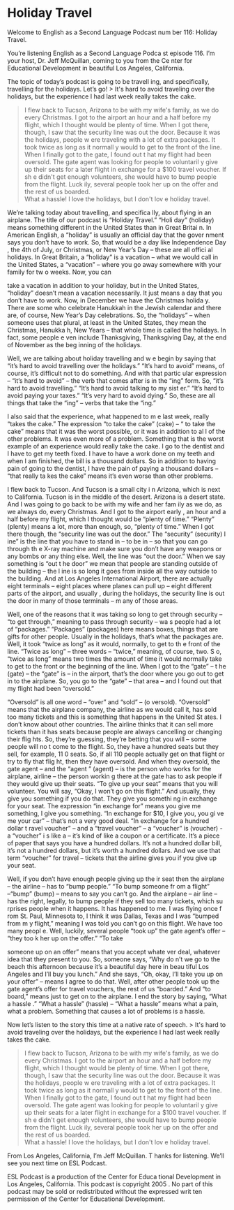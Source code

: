 # Holiday Travel

Welcome to English as a Second Language Podcast num ber 116: Holiday Travel. 

You’re listening English as a Second Language Podca st episode 116. I’m your host, Dr. Jeff McQuillan, coming to you from the Ce nter for Educational Development in beautiful Los Angeles, California. 

The topic of today’s podcast is going to be travell ing, and specifically, travelling for the holidays. Let’s go! > It's hard to avoid traveling over the holidays, but  the experience I had last week really takes the cake.  
> I flew back to Tucson, Arizona to be with my wife's  family, as we do every Christmas. I got to the airport an hour and a half before my flight, which I thought would be plenty of time. When I got there, though, I saw that the security line was out the door. Because it was the holidays, people w ere traveling with a lot of extra packages. It took twice as long as it normall y would to get to the front of the line. When I finally got to the gate, I found out t hat my flight had been oversold. The gate agent was looking for people to voluntaril y give up their seats for a later flight in exchange for a $100 travel voucher. If sh e didn't get enough volunteers, she would have to bump people from the flight. Luck ily, several people took her up on the offer and the rest of us boarded.  
> What a hassle! I love the holidays, but I don't lov e holiday travel.

We’re talking today about travelling, and specifica lly, about flying in an airplane. The title of our podcast is “Holiday Travel.” “Holi day” (holiday) means something different in the United States than in Great Britai n. In American English, a “holiday” is usually an official day that the gover nment says you don’t have to work. So, that would be a day like Independence Day , the 4th of July, or Christmas, or New Year’s Day – these are all offici al holidays. In Great Britain, a “holiday” is a vacation – what we would call in the  United States, a “vacation” – where you go away somewhere with your family for tw o weeks. Now, you can  

take a vacation in addition to your holiday, but in  the United States, “holiday” doesn’t mean a vacation necessarily. It just means a day that you don’t have to work. Now, in December we have the Christmas holida y. There are some who celebrate Hanukkah in the Jewish calendar and there  are, of course, New Year’s Day celebrations. So, the “holidays” – when someone  uses that plural, at least in the United States, they mean the Christmas, Hanukka h, New Years – that whole time is called the holidays. In fact, some people e ven include Thanksgiving, Thanksgiving Day, at the end of November as the beg inning of the holidays. 

Well, we are talking about holiday travelling and w e begin by saying that “it’s hard to avoid travelling over the holidays.” “It’s hard to avoid” means, of course, it’s difficult not to do something. And with that partic ular expression – “it’s hard to avoid” – the verb that comes after is in the “ing” form. So, “it’s hard to avoid travelling.” “It’s hard to avoid talking to my sist er.” “It’s hard to avoid paying your taxes.” “It’s very hard to avoid  dying.” So, these  are all things that take the “ing” – verbs that take the “ing.”  

I also said that the experience, what happened to m e last week, really “takes the cake.” The expression “to take the cake” (cake) – “ to take the cake” means that it was the worst possible, or it was in addition to al l of the other problems. It was even more of a problem. Something that is the worst  example of an experience would really take the cake. I go to the dentist and  I have to get my teeth fixed. I have to have a work done on my teeth and when I am finished, the bill is a thousand dollars. So in addition to having pain of going to the dentist, I have the pain of paying a thousand dollars – “that really ta kes the cake” means it’s even worse than other problems.  

I flew back to Tucson. And Tucson is a small city i n Arizona, which is next to California. Tucson is in the middle of the desert. Arizona is a desert state. And I was going to go back to be with my wife and her fam ily as we do, as we always do, every Christmas. And I got to the airport early , an hour and a half before my flight, which I thought would be “plenty of time.” “Plenty” (plenty) means a lot, more than enough, so, “plenty of time.” When I got there though, the “security line was out the door.” The “security” (security) l ine” is the line that you have to stand in – to be in – so that you can go through th e X-ray machine and make sure you don’t have any weapons or any bombs or any thing else. Well, the line was “out the door.” When we say something is “out t he door” we mean that people are standing outside of the building – the l ine is so long it goes from inside all the way outside to the building. And at Los Angeles International Airport, there are actually eight terminals – eight  places where planes can pull up – eight different parts of the airport, and usually , during the holidays, the security line is out the door in many of those terminals – m any of those areas.  

 Well, one of the reasons that it was taking so long  to get through security – “to get through,” meaning to pass through security – wa s people had a lot of “packages.” “Packages” (packages) here means boxes,  things that are gifts for other people. Usually in the holidays, that’s what the packages are. Well, it took “twice as long” as it would, normally, to get to th e front of the line. “Twice as long” – three words – “twice,” meaning, of course, two. S o, “twice as long” means two times the amount of time it would normally take to get to the front or the beginning of the line. When I got to the “gate” – t he (gate) – the “gate” is – in the airport, that’s the door where you go out to get in to the airplane. So, you go to the “gate” – that area – and I found out that my flight  had been “oversold.”  

“Oversold” is all one word – “over” and “sold” – (o versold). “Oversold” means that the airplane company, the airline as we would call it, has sold too many tickets and this is something that happens in the United St ates. I don’t know about other countries. The airline thinks that it can sell more  tickets than it has seats because people are always cancelling or changing their flig hts. So, they’re guessing, they’re betting that you will – some people will no t come to the flight. So, they have a hundred seats but they sell, for example, 11 0 seats. So, if all 110 people actually get on that flight or try to fly that flig ht, then they have oversold. And when they oversold, the gate agent – and the “agent ” (agent) – is the person who works for the airplane, airline – the person workin g there at the gate has to ask people if they would give up their seats. “To give up your seat” means that you will volunteer. You will say, “Okay, I won’t go on this flight.” And usually, they give you something if you do that. They give you somethi ng in exchange for your seat. The expression “in exchange for” means you give me something, I give you something. “In exchange for $10, I give you, you gi ve me your car” – that’s not a very good deal. “In exchange for a hundred dollar t ravel voucher” – and a “travel voucher” – a “voucher” is (voucher) - a “voucher” i s like a – it’s kind of like a coupon or a certificate. It’s a piece of paper that  says you have a hundred dollars. It’s not a hundred dollar bill, it’s not a  hundred dollars, but it’s worth a hundred dollars. And we use that term “voucher” for  travel – tickets that the airline gives you if you give up your seat.  

Well, if you don’t have enough people giving up the ir seat then the airplane – the airline – has to “bump people.” “To bump someone fr om a flight” –“bump” (bump) – means to say you can’t go. And the airplane – air line – has the right, legally, to bump people if they sell too many tickets, which su rprises people when it happens. It has happened to me. I was flying once f rom St. Paul, Minnesota to, I think it was Dallas, Texas and I was “bumped from m y flight,” meaning I was told you can’t go on this flight. We have too many peopl e. Well, luckily, several people “took up” the gate agent’s offer – “they too k her up on the offer.” “To take  

someone up on an offer” means that you accept whate ver deal, whatever idea that they present to you. So, someone says, “Why do n’t we go to the beach this afternoon because it’s a beautiful day here in beau tiful Los Angeles and I’ll buy you lunch.” And she says, “Oh, okay, I’ll take you up on your offer” – means I agree to do that. Well, after other people took up the gate agent’s offer for travel vouchers, the rest of us “boarded.” And “to board,”  means just to get on to the airplane. I end the story by saying, “What a hassle .” “What a hassle” (hassle) – “What a hassle” means what a pain, what a problem. Something that causes a lot of problems is a hassle. 

Now let’s listen to the story this time at a native  rate of speech.  > It's hard to avoid traveling over the holidays, but  the experience I had last week really takes the cake.  
> I flew back to Tucson, Arizona to be with my wife's  family, as we do every Christmas. I got to the airport an hour and a half before my flight, which I thought would be plenty of time. When I got there, though, I saw that the security line was out the door. Because it was the holidays, people w ere traveling with a lot of extra packages. It took twice as long as it normall y would to get to the front of the line. When I finally got to the gate, I found out t hat my flight had been oversold. The gate agent was looking for people to voluntaril y give up their seats for a later flight in exchange for a $100 travel voucher. If sh e didn't get enough volunteers, she would have to bump people from the flight. Luck ily, several people took her up on the offer and the rest of us boarded.  
> What a hassle! I love the holidays, but I don't lov e holiday travel.

From Los Angeles, California, I’m Jeff McQuillan. T hanks for listening. We’ll see you next time on ESL Podcast. 

ESL Podcast is a production of the Center for Educa tional Development in Los Angeles, California. This podcast is copyright 2005 . No part of this podcast may be sold or redistributed without the expressed writ ten permission of the Center for Educational Development.

